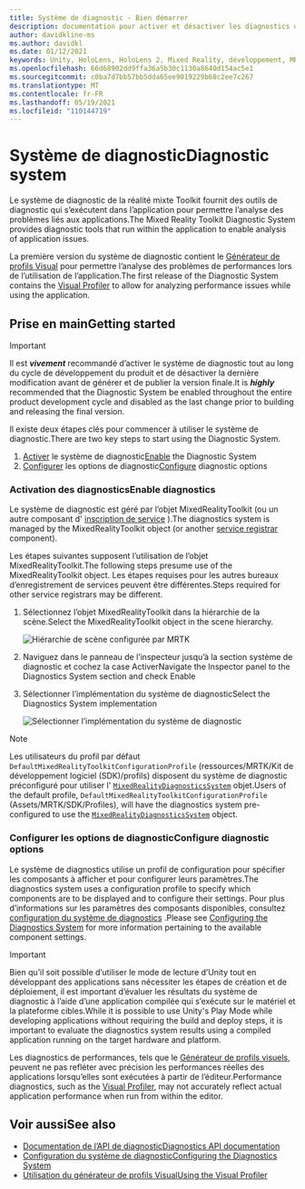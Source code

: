 ```yaml
---
title: Système de diagnostic - Bien démarrer
description: documentation pour activer et désactiver les diagnostics dans MRTK
author: davidkline-ms
ms.author: davidkl
ms.date: 01/12/2021
keywords: Unity, HoloLens, HoloLens 2, Mixed Reality, développement, MRTK
ms.openlocfilehash: 66d68902dd9ffa36a5b30c1130a8640d154ac5e1
ms.sourcegitcommit: c0ba7d7bb57bb5dda65ee9019229b68c2ee7c267
ms.translationtype: MT
ms.contentlocale: fr-FR
ms.lasthandoff: 05/19/2021
ms.locfileid: "110144719"
---
```

# <a name="diagnostic-system"></a><span data-ttu-id="64e96-104">Système de diagnostic</span><span class="sxs-lookup"><span data-stu-id="64e96-104">Diagnostic system</span></span>

<span data-ttu-id="64e96-105">Le système de diagnostic de la réalité mixte Toolkit fournit des outils de diagnostic qui s’exécutent dans l’application pour permettre l’analyse des problèmes liés aux applications.</span><span class="sxs-lookup"><span data-stu-id="64e96-105">The Mixed Reality Toolkit Diagnostic System provides diagnostic tools that run within the application to enable analysis of application issues.</span></span>

<span data-ttu-id="64e96-106">La première version du système de diagnostic contient le [Générateur de profils Visual](using-visual-profiler.md) pour permettre l’analyse des problèmes de performances lors de l’utilisation de l’application.</span><span class="sxs-lookup"><span data-stu-id="64e96-106">The first release of the Diagnostic System contains the [Visual Profiler](using-visual-profiler.md) to allow for analyzing performance issues while using the application.</span></span>

## <a name="getting-started"></a><span data-ttu-id="64e96-107">Prise en main</span><span class="sxs-lookup"><span data-stu-id="64e96-107">Getting started</span></span>

> [!IMPORTANT]
> <span data-ttu-id="64e96-108">Il est **_vivement_** recommandé d’activer le système de diagnostic tout au long du cycle de développement du produit et de désactiver la dernière modification avant de générer et de publier la version finale.</span><span class="sxs-lookup"><span data-stu-id="64e96-108">It is **_highly_** recommended that the Diagnostic System be enabled throughout the entire product development cycle and disabled as the last change prior to building and releasing the final version.</span></span>

<span data-ttu-id="64e96-109">Il existe deux étapes clés pour commencer à utiliser le système de diagnostic.</span><span class="sxs-lookup"><span data-stu-id="64e96-109">There are two key steps to start using the Diagnostic System.</span></span>

1. <span data-ttu-id="64e96-110">[Activer](#enable-diagnostics) le système de diagnostic</span><span class="sxs-lookup"><span data-stu-id="64e96-110">[Enable](#enable-diagnostics) the Diagnostic System</span></span>
2. <span data-ttu-id="64e96-111">[Configurer](#configure-diagnostic-options) les options de diagnostic</span><span class="sxs-lookup"><span data-stu-id="64e96-111">[Configure](#configure-diagnostic-options) diagnostic options</span></span>

### <a name="enable-diagnostics"></a><span data-ttu-id="64e96-112">Activation des diagnostics</span><span class="sxs-lookup"><span data-stu-id="64e96-112">Enable diagnostics</span></span>

<span data-ttu-id="64e96-113">Le système de diagnostic est géré par l’objet MixedRealityToolkit (ou un autre composant d' [inscription de service](xref:Microsoft.MixedReality.Toolkit.IMixedRealityServiceRegistrar) ).</span><span class="sxs-lookup"><span data-stu-id="64e96-113">The diagnostics system is managed by the MixedRealityToolkit object (or another [service registrar](xref:Microsoft.MixedReality.Toolkit.IMixedRealityServiceRegistrar) component).</span></span>

<span data-ttu-id="64e96-114">Les étapes suivantes supposent l’utilisation de l’objet MixedRealityToolkit.</span><span class="sxs-lookup"><span data-stu-id="64e96-114">The following steps presume use of the MixedRealityToolkit object.</span></span> <span data-ttu-id="64e96-115">Les étapes requises pour les autres bureaux d’enregistrement de services peuvent être différentes.</span><span class="sxs-lookup"><span data-stu-id="64e96-115">Steps required for other service registrars may be different.</span></span>

1. <span data-ttu-id="64e96-116">Sélectionnez l’objet MixedRealityToolkit dans la hiérarchie de la scène.</span><span class="sxs-lookup"><span data-stu-id="64e96-116">Select the MixedRealityToolkit object in the scene hierarchy.</span></span>

    ![Hiérarchie de scène configurée par MRTK](../images/MRTK_ConfiguredHierarchy.png)

1. <span data-ttu-id="64e96-118">Naviguez dans le panneau de l’inspecteur jusqu’à la section système de diagnostic et cochez la case Activer</span><span class="sxs-lookup"><span data-stu-id="64e96-118">Navigate the Inspector panel to the Diagnostics System section and check Enable</span></span>
1. <span data-ttu-id="64e96-119">Sélectionner l’implémentation du système de diagnostic</span><span class="sxs-lookup"><span data-stu-id="64e96-119">Select the Diagnostics System implementation</span></span>

    ![Sélectionner l’implémentation du système de diagnostic](../images/diagnostics/DiagnosticsSelectSystemType.png)

> [!NOTE]
> <span data-ttu-id="64e96-121">Les utilisateurs du profil par défaut `DefaultMixedRealityToolkitConfigurationProfile` (ressources/MRTK/Kit de développement logiciel (SDK)/profils) disposent du système de diagnostic préconfiguré pour utiliser l' [`MixedRealityDiagnosticsSystem`](xref:Microsoft.MixedReality.Toolkit.Diagnostics.MixedRealityDiagnosticsSystem) objet.</span><span class="sxs-lookup"><span data-stu-id="64e96-121">Users of the default profile, `DefaultMixedRealityToolkitConfigurationProfile` (Assets/MRTK/SDK/Profiles), will have the diagnostics system pre-configured to use the [`MixedRealityDiagnosticsSystem`](xref:Microsoft.MixedReality.Toolkit.Diagnostics.MixedRealityDiagnosticsSystem) object.</span></span>

### <a name="configure-diagnostic-options"></a><span data-ttu-id="64e96-122">Configurer les options de diagnostic</span><span class="sxs-lookup"><span data-stu-id="64e96-122">Configure diagnostic options</span></span>

<span data-ttu-id="64e96-123">Le système de diagnostics utilise un profil de configuration pour spécifier les composants à afficher et pour configurer leurs paramètres.</span><span class="sxs-lookup"><span data-stu-id="64e96-123">The diagnostics system uses a configuration profile to specify which components are to be displayed and to configure their settings.</span></span> <span data-ttu-id="64e96-124">Pour plus d’informations sur les paramètres des composants disponibles, consultez [configuration du système de diagnostics](configuring-diagnostics.md) .</span><span class="sxs-lookup"><span data-stu-id="64e96-124">Please see [Configuring the Diagnostics System](configuring-diagnostics.md) for more information pertaining to the available component settings.</span></span>

> [!IMPORTANT]
> <span data-ttu-id="64e96-125">Bien qu’il soit possible d’utiliser le mode de lecture d’Unity tout en développant des applications sans nécessiter les étapes de création et de déploiement, il est important d’évaluer les résultats du système de diagnostic à l’aide d’une application compilée qui s’exécute sur le matériel et la plateforme cibles.</span><span class="sxs-lookup"><span data-stu-id="64e96-125">While it is possible to use Unity's Play Mode while developing applications without requiring the build and deploy steps, it is important to evaluate the diagnostics system results using a compiled application running on the target hardware and platform.</span></span>
>
> <span data-ttu-id="64e96-126">Les diagnostics de performances, tels que le [Générateur de profils visuels](using-visual-profiler.md), peuvent ne pas refléter avec précision les performances réelles des applications lorsqu’elles sont exécutées à partir de l’éditeur.</span><span class="sxs-lookup"><span data-stu-id="64e96-126">Performance diagnostics, such as the [Visual Profiler](using-visual-profiler.md), may not accurately reflect actual application performance when run from within the editor.</span></span>

## <a name="see-also"></a><span data-ttu-id="64e96-127">Voir aussi</span><span class="sxs-lookup"><span data-stu-id="64e96-127">See also</span></span>

- [<span data-ttu-id="64e96-128">Documentation de l’API de diagnostic</span><span class="sxs-lookup"><span data-stu-id="64e96-128">Diagnostics API documentation</span></span>](xref:Microsoft.MixedReality.Toolkit.Diagnostics)
- [<span data-ttu-id="64e96-129">Configuration du système de diagnostic</span><span class="sxs-lookup"><span data-stu-id="64e96-129">Configuring the Diagnostics System</span></span>](configuring-diagnostics.md)
- [<span data-ttu-id="64e96-130">Utilisation du générateur de profils Visual</span><span class="sxs-lookup"><span data-stu-id="64e96-130">Using the Visual Profiler</span></span>](using-visual-profiler.md)
